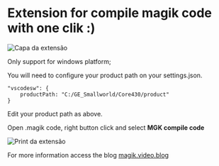# Extension for compile magik code with one clik :)

![Capa da extensão](https://magikvideo.files.wordpress.com/2019/07/ext2.png)

Only support for windows platform;

You will need to configure your product path on your settings.json.

```
"vscodesw": {
    productPath: "C:/GE_Smallworld/Core430/product"
}
```

Edit your product path as above.

Open .magik code, right button click and select __MGK compile code__

![Print da extensão](https://magikvideo.files.wordpress.com/2019/07/ext1.png?w=640)

For more information access the blog [magik.video.blog](https://magik.video.blog)